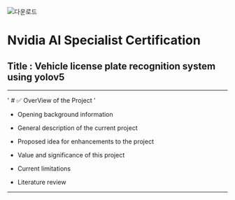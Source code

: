 ![다운로드](https://github.com/user-attachments/assets/9cf87f01-ff75-4c6a-b4c8-2560ca2e4db7)

# Nvidia AI Specialist Certification
## Title : Vehicle license plate recognition system using yolov5
---
' # ✅ OverView of the Project '

- Opening background information

- General description of the current project

- Proposed idea for enhancements to the project

- Value and significance of this project

- Current limitations

- Literature review 
---
